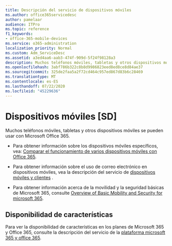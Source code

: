 ```yaml
---
title: Descripción del servicio de dispositivos móviles
ms.author: office365servicedesc
author: pamelaar
audience: ITPro
ms.topic: reference
f1_keywords:
- office-365-mobile-devices
ms.service: o365-administration
localization_priority: Normal
ms.custom: Adm_ServiceDesc
ms.assetid: a3ed4aa6-aab3-474f-909d-5f24f98128a3
description: Muchos teléfonos móviles, tabletas y otros dispositivos móviles se pueden usar con Microsoft Office 365.
ms.openlocfilehash: 3abf786b322c8b8d9986823eed8ed8ce8d84ae37
ms.sourcegitcommit: 325de2faa5a2f72cd464c957ed867d83b6c28469
ms.translationtype: MT
ms.contentlocale: es-ES
ms.lasthandoff: 07/22/2020
ms.locfileid: "45229636"
---
```

# <a name="mobile-devices-sd"></a>Dispositivos móviles [SD]

Muchos teléfonos móviles, tabletas y otros dispositivos móviles se pueden usar con Microsoft Office 365. 
  
- Para obtener información sobre los dispositivos móviles específicos, vea: [Comparar el funcionamiento de varios dispositivos móviles con Office 365](https://go.microsoft.com/fwlink/p/?LinkId=282337).
    
- Para obtener información sobre el uso de correo electrónico en dispositivos móviles, vea la descripción del servicio de [dispositivos móviles y clientes](../exchange-online-service-description/clients-and-mobile-devices.md) . 
    
- Para obtener información acerca de la movilidad y la seguridad básicas de Microsoft 365, consulte [Overview of Basic Mobility and Security for microsoft 365](https://go.microsoft.com/fwlink/?linkid=808602).
    
## <a name="feature-availability"></a>Disponibilidad de características

Para ver la disponibilidad de características en los planes de Microsoft 365 y Office 365, consulte la descripción del servicio de la [plataforma microsoft 365 y office 365](office-365-platform-service-description.md).
  

